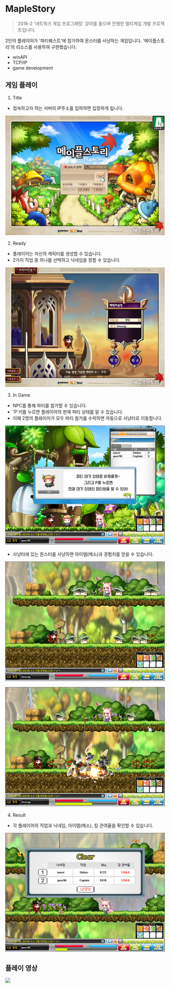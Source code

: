 # MapleStory
> 2018-2 '네트워크 게임 프로그래밍' 강의를 들으며 진행한 멀티게임 개발 프로젝트입니다.

2인의 플레이어가 '파티퀘스트'에 참가하여 몬스터를 사냥하는 게임입니다.
'메이플스토리'의 리소스를 사용하여 구현했습니다.
* winAPI
* TCP/IP
* game development

## 게임 플레이
1. Title
* 접속하고자 하는 서버의 IP주소를 입력하면 입장하게 됩니다.

![](image/title.png)

2. Ready
* 플레이어는 자신의 캐릭터를 생성할 수 있습니다.
* 2가지 직업 중 하나를 선택하고 닉네임을 정할 수 있습니다.

![](image/ready.png)

3. In Game
* NPC를 통해 파티를 참가할 수 있습니다.
* 'P'키를 누르면 플레이어의 현재 파티 상태를 알 수 있습니다.
* 이때 2명의 플레이어가 모두 파티 참가를 수락하면 자동으로 사냥터로 이동합니다.

![](image/party.png)

* 사냥터에 있는 몬스터를 사냥하면 아이템(메소)과 경험치를 얻을 수 있습니다.

![](image/monster.png)

![](image/attack.png)

4. Result
* 각 플레이어의 직업과 닉네임, 아이템(메소), 킬 관여율을 확인할 수 있습니다.

![](image/result.png)

## 플레이 영상
[![][youtube-image]][play-url]

<!-- Markdown link & img dfn's -->
[youtube-image]: https://encrypted-tbn0.gstatic.com/images?q=tbn%3AANd9GcQ0W15QOoCkGdmGAT4yoszK-lomT0IYZmOkZ_m_cGhQJEoHyY-Z&usqp=CAU
[play-url]: https://youtu.be/13mPZajDJHM 
